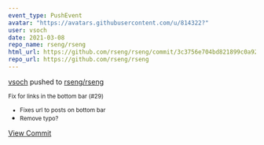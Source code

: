 ```yaml
---
event_type: PushEvent
avatar: "https://avatars.githubusercontent.com/u/814322?"
user: vsoch
date: 2021-03-08
repo_name: rseng/rseng
html_url: https://github.com/rseng/rseng/commit/3c3756e704bd821899c0a92d9609a670952db08c
repo_url: https://github.com/rseng/rseng
---
```


<a href='https://github.com/vsoch' target='_blank'>vsoch</a> pushed to <a href='https://github.com/rseng/rseng' target='_blank'>rseng/rseng</a>

<small>Fix for links in the bottom bar (#29)

* Fixes url to posts on bottom bar
* Remove typo?</small>

<a href='https://github.com/rseng/rseng/commit/3c3756e704bd821899c0a92d9609a670952db08c' target='_blank'>View Commit</a>